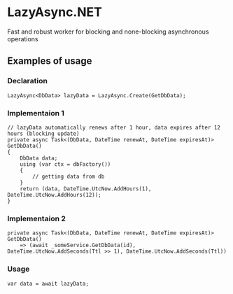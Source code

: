 # LazyAsync.NET
Fast and robust worker for blocking and none-blocking asynchronous operations
## Examples of usage
### Declaration
```
LazyAsync<DbData> lazyData = LazyAsync.Create(GetDbData);
```
### Implementaion 1
```
// lazyData automatically renews after 1 hour, data expires after 12 hours (blocking update)
private async Task<(DbData, DateTime renewAt, DateTime expiresAt)> GetDbData()
{
    DbData data;
    using (var ctx = dbFactory()) 
    {
        // getting data from db
    }
    return (data, DateTime.UtcNow.AddHours(1), DateTime.UtcNow.AddHours(12));
}
```
### Implementaion 2
```
private async Task<(DbData, DateTime renewAt, DateTime expiresAt)> GetDbData()
    => (await _someService.GetDbData(id), DateTime.UtcNow.AddSeconds(Ttl >> 1), DateTime.UtcNow.AddSeconds(Ttl))

```
### Usage

```
var data = await lazyData;
```